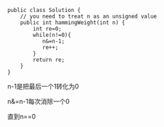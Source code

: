 ```
public class Solution {
    // you need to treat n as an unsigned value
    public int hammingWeight(int n) {
        int re=0;
        while(n!=0){
           n&=n-1;
           re++;
        }
        return re;
    }
}
```

n-1是把最后一个1转化为0

n&=n-1每次消除一个0

直到n==0